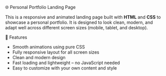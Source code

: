  🌐 Personal Portfolio Landing Page

This is a responsive and animated landing page built with **HTML** and **CSS** to showcase a personal portfolio.
It is designed to look clean, modern, and adapt well across different screen sizes (mobile, tablet, and desktop).

 🚀 Features

-  Smooth animations using pure CSS
-  Fully responsive layout for all screen sizes
-  Clean and modern design
-  Fast loading and lightweight – no JavaScript needed
-  Easy to customize with your own content and style
